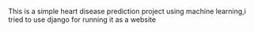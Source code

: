 This is a simple heart disease prediction project using machine learning,i tried to use django for running it as a website
